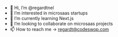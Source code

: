 - 👋 Hi, I’m @regardtnel
- 👀 I’m interested in microsaas startups
- 🌱 I’m currently learning Next.js
- 💞️ I’m looking to collaborate on microsaas projects
- 📫 How to reach me -> regardt@codeswop.com

<!---
regardtnel/regardtnel is a ✨ special ✨ repository because its `README.md` (this file) appears on your GitHub profile.
You can click the Preview link to take a look at your changes.
--->
